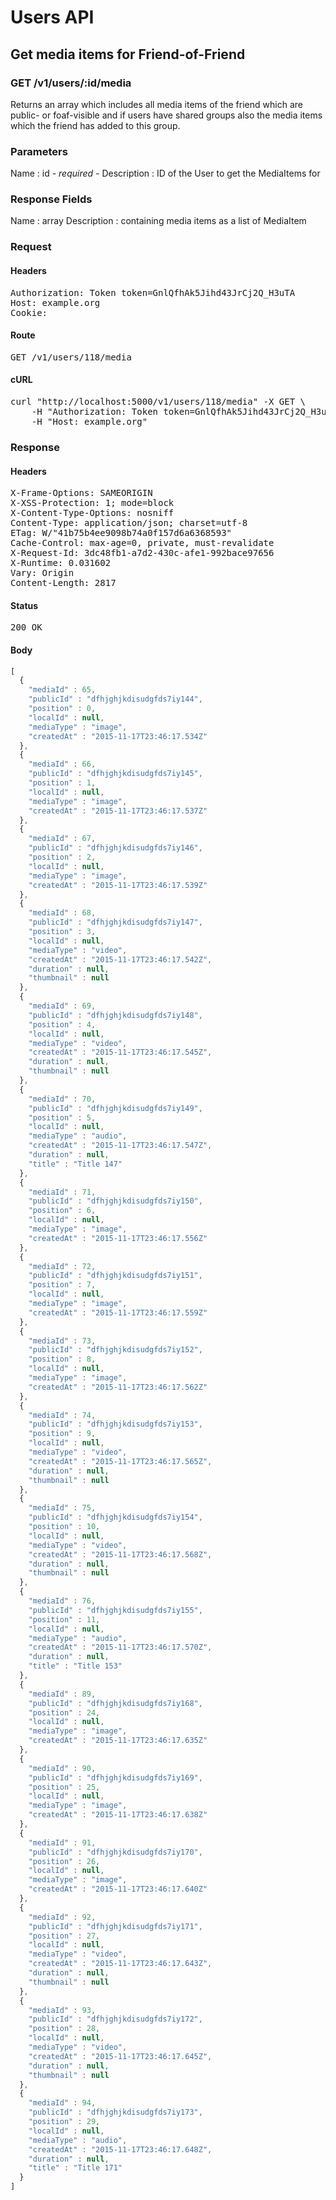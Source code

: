 # Users API

## Get media items for Friend-of-Friend

### GET /v1/users/:id/media

Returns an array which includes all media items of the friend which are public- or foaf-visible and if users have shared groups also the media items which the friend has added to this group.

### Parameters

Name : id *- required -*
Description : ID of the User to get the MediaItems for


### Response Fields

Name : array
Description : containing media items as a list of MediaItem

### Request

#### Headers

<pre>Authorization: Token token=GnlQfhAk5Jihd43JrCj2Q_H3uTA
Host: example.org
Cookie: </pre>

#### Route

<pre>GET /v1/users/118/media</pre>

#### cURL

<pre class="request">curl &quot;http://localhost:5000/v1/users/118/media&quot; -X GET \
	-H &quot;Authorization: Token token=GnlQfhAk5Jihd43JrCj2Q_H3uTA&quot; \
	-H &quot;Host: example.org&quot;</pre>

### Response

#### Headers

<pre>X-Frame-Options: SAMEORIGIN
X-XSS-Protection: 1; mode=block
X-Content-Type-Options: nosniff
Content-Type: application/json; charset=utf-8
ETag: W/&quot;41b75b4ee9098b74a0f157d6a6368593&quot;
Cache-Control: max-age=0, private, must-revalidate
X-Request-Id: 3dc48fb1-a7d2-430c-afe1-992bace97656
X-Runtime: 0.031602
Vary: Origin
Content-Length: 2817</pre>

#### Status

<pre>200 OK</pre>

#### Body

```javascript
[
  {
    "mediaId" : 65,
    "publicId" : "dfhjghjkdisudgfds7iy144",
    "position" : 0,
    "localId" : null,
    "mediaType" : "image",
    "createdAt" : "2015-11-17T23:46:17.534Z"
  },
  {
    "mediaId" : 66,
    "publicId" : "dfhjghjkdisudgfds7iy145",
    "position" : 1,
    "localId" : null,
    "mediaType" : "image",
    "createdAt" : "2015-11-17T23:46:17.537Z"
  },
  {
    "mediaId" : 67,
    "publicId" : "dfhjghjkdisudgfds7iy146",
    "position" : 2,
    "localId" : null,
    "mediaType" : "image",
    "createdAt" : "2015-11-17T23:46:17.539Z"
  },
  {
    "mediaId" : 68,
    "publicId" : "dfhjghjkdisudgfds7iy147",
    "position" : 3,
    "localId" : null,
    "mediaType" : "video",
    "createdAt" : "2015-11-17T23:46:17.542Z",
    "duration" : null,
    "thumbnail" : null
  },
  {
    "mediaId" : 69,
    "publicId" : "dfhjghjkdisudgfds7iy148",
    "position" : 4,
    "localId" : null,
    "mediaType" : "video",
    "createdAt" : "2015-11-17T23:46:17.545Z",
    "duration" : null,
    "thumbnail" : null
  },
  {
    "mediaId" : 70,
    "publicId" : "dfhjghjkdisudgfds7iy149",
    "position" : 5,
    "localId" : null,
    "mediaType" : "audio",
    "createdAt" : "2015-11-17T23:46:17.547Z",
    "duration" : null,
    "title" : "Title 147"
  },
  {
    "mediaId" : 71,
    "publicId" : "dfhjghjkdisudgfds7iy150",
    "position" : 6,
    "localId" : null,
    "mediaType" : "image",
    "createdAt" : "2015-11-17T23:46:17.556Z"
  },
  {
    "mediaId" : 72,
    "publicId" : "dfhjghjkdisudgfds7iy151",
    "position" : 7,
    "localId" : null,
    "mediaType" : "image",
    "createdAt" : "2015-11-17T23:46:17.559Z"
  },
  {
    "mediaId" : 73,
    "publicId" : "dfhjghjkdisudgfds7iy152",
    "position" : 8,
    "localId" : null,
    "mediaType" : "image",
    "createdAt" : "2015-11-17T23:46:17.562Z"
  },
  {
    "mediaId" : 74,
    "publicId" : "dfhjghjkdisudgfds7iy153",
    "position" : 9,
    "localId" : null,
    "mediaType" : "video",
    "createdAt" : "2015-11-17T23:46:17.565Z",
    "duration" : null,
    "thumbnail" : null
  },
  {
    "mediaId" : 75,
    "publicId" : "dfhjghjkdisudgfds7iy154",
    "position" : 10,
    "localId" : null,
    "mediaType" : "video",
    "createdAt" : "2015-11-17T23:46:17.568Z",
    "duration" : null,
    "thumbnail" : null
  },
  {
    "mediaId" : 76,
    "publicId" : "dfhjghjkdisudgfds7iy155",
    "position" : 11,
    "localId" : null,
    "mediaType" : "audio",
    "createdAt" : "2015-11-17T23:46:17.570Z",
    "duration" : null,
    "title" : "Title 153"
  },
  {
    "mediaId" : 89,
    "publicId" : "dfhjghjkdisudgfds7iy168",
    "position" : 24,
    "localId" : null,
    "mediaType" : "image",
    "createdAt" : "2015-11-17T23:46:17.635Z"
  },
  {
    "mediaId" : 90,
    "publicId" : "dfhjghjkdisudgfds7iy169",
    "position" : 25,
    "localId" : null,
    "mediaType" : "image",
    "createdAt" : "2015-11-17T23:46:17.638Z"
  },
  {
    "mediaId" : 91,
    "publicId" : "dfhjghjkdisudgfds7iy170",
    "position" : 26,
    "localId" : null,
    "mediaType" : "image",
    "createdAt" : "2015-11-17T23:46:17.640Z"
  },
  {
    "mediaId" : 92,
    "publicId" : "dfhjghjkdisudgfds7iy171",
    "position" : 27,
    "localId" : null,
    "mediaType" : "video",
    "createdAt" : "2015-11-17T23:46:17.643Z",
    "duration" : null,
    "thumbnail" : null
  },
  {
    "mediaId" : 93,
    "publicId" : "dfhjghjkdisudgfds7iy172",
    "position" : 28,
    "localId" : null,
    "mediaType" : "video",
    "createdAt" : "2015-11-17T23:46:17.645Z",
    "duration" : null,
    "thumbnail" : null
  },
  {
    "mediaId" : 94,
    "publicId" : "dfhjghjkdisudgfds7iy173",
    "position" : 29,
    "localId" : null,
    "mediaType" : "audio",
    "createdAt" : "2015-11-17T23:46:17.648Z",
    "duration" : null,
    "title" : "Title 171"
  }
]
```
